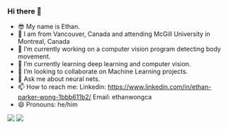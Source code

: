 ### Hi there 👋
- :sunglasses: My name is Ethan.
- :round_pushpin: I am from Vancouver, Canada and attending McGill University in Montreal, Canada
- 🔭 I’m currently working on a computer vision program detecting body movement.
- 🌱 I’m currently learning deep learning and computer vision.
- 👯 I’m looking to collaborate on Machine Learning projects. 
- 💬 Ask me about neural nets.
- 📫 How to reach me: Linkedin: https://www.linkedin.com/in/ethan-parker-wong-1bbb611b2/ Email: ethanwongca
- 😄 Pronouns: he/him

<img src="https://github-readme-stats.vercel.app/api?username=ethanwongca&show_icons=true"/>
<img src="https://github-readme-stats.vercel.app/api/top-langs?username=ethanwongca"/>
<!--


